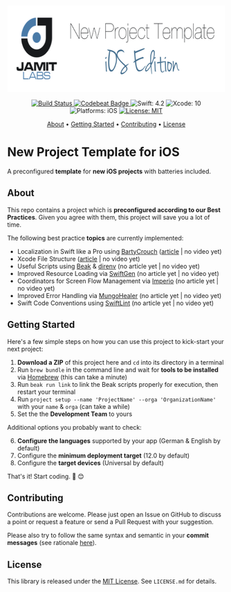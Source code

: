 <p align="center">
  <img src="https://raw.githubusercontent.com/JamitLabs/NewProjectTemplate-iOS/stable/Logo.png"
      width=650 height=200 alt="JamitLabs New Project Template iOS Edition">
</p>

<p align="center">
    <a href="https://app.bitrise.io/app/4e0ffcbee5191b5d">
        <img src="https://app.bitrise.io/app/4e0ffcbee5191b5d/status.svg?token=wwZogTBQSMYu1j6Bjhrm4g&branch=stable" alt="Build Status">
    </a>
    <a href="https://codebeat.co/projects/github-com-jamitlabs-newprojecttemplate-ios-stable">
        <img src="https://codebeat.co/badges/bffa8416-8267-4c88-bd07-07b18575d08e" alt="Codebeat Badge">
    </a>
    <img src="https://img.shields.io/badge/Swift-4.2-FFAC45.svg" alt="Swift: 4.2">
    <img src="https://img.shields.io/badge/Xcode-10-4598FF.svg" alt="Xcode: 10">
    <img src="https://img.shields.io/badge/Platforms-iOS-FF69B4.svg" alt="Platforms: iOS">
    <a href="https://github.com/JamitLabs/NewProjectTemplate-iOS/blob/stable/LICENSE.md">
				<img src="https://img.shields.io/badge/License-MIT-lightgrey.svg" alt="License: MIT">
    </a>
</p>

<p align="center">
    <a href="#about">About</a>
  • <a href="#getting-started">Getting Started</a>
  • <a href="#contributing">Contributing</a>
  • <a href="#license">License</a>
</p>


# New Project Template for iOS

A preconfigured **template** for **new iOS projects** with batteries included.


## About

This repo contains a project which is **preconfigured according to our Best Practices**. Given you agree with them, this project will save you a lot of time.

The following best practice **topics** are currently implemented:

- Localization in Swift like a Pro using [BartyCrouch](https://github.com/Flinesoft/BartyCrouch) ([article](https://medium.com/@Dschee/localization-in-swift-like-a-pro-48164203afe2) | no video yet)
- Xcode File Structure ([article](https://www.notion.so/jamitlabs/Xcode-File-Structure-201052f68e4f4108b44894b7afeb4776) | no video yet)
- Useful Scripts using [Beak](https://github.com/yonaskolb/Beak) & [direnv](https://github.com/direnv/direnv) (no article yet | no video yet)
- Improved Resource Loading via [SwiftGen](https://github.com/SwiftGen/SwiftGen) (no article yet | no video yet)
- Coordinators for Screen Flow Management via [Imperio](https://github.com/Flinesoft/Imperio) (no article yet | no video yet)
- Improved Error Handling via [MungoHealer](https://github.com/JamitLabs/MungoHealer) (no article yet | no video yet)
- Swift Code Conventions using [SwiftLint](https://github.com/realm/SwiftLint) (no article yet | no video yet)


## Getting Started

Here's a few simple steps on how you can use this project to kick-start your next project:

1. **Download a ZIP** of this project here and `cd` into its directory in a terminal
2. Run `brew bundle` in the command line and wait for **tools to be installed** via [Homebrew](https://brew.sh/) (this can take a minute)
3. Run `beak run link` to link the Beak scripts properly for execution, then restart your terminal
4. Run `project setup --name 'ProjectName' --orga 'OrganizationName'` with your `name` & `orga` (can take a while)
5. Set the the **Development Team** to yours

Additional options you probably want to check:

6. **Configure the languages** supported by your app (German & English by default)
7. Configure the **minimum deployment target** (12.0 by default)
8. Configure the **target devices** (Universal by default)

That's it! Start coding. 🎉 😊


## Contributing

Contributions are welcome. Please just open an Issue on GitHub to discuss a point or request a feature or send a Pull Request with your suggestion.

Please also try to follow the same syntax and semantic in your **commit messages** (see rationale [here](http://chris.beams.io/posts/git-commit/)).


## License
This library is released under the [MIT License](http://opensource.org/licenses/MIT). See `LICENSE.md` for details.
